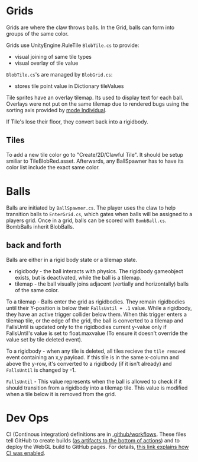 # Grids

Grids are where the claw throws balls. In the Grid, balls can form into groups of the same color.

Grids use UnityEngine.RuleTile `BlobTile.cs` to provide:
- visual joining of same tile types
- visual overlay of tile value

`BlobTile.cs`'s are managed by `BlobGrid.cs`:
- stores tile point value in Dictionary tileValues

Tile sprites have an overlay tilemap. Its used to display text for each ball. Overlays were not put on the same tilemap due to rendered bugs using the sorting axis provided by [mode Individual](docs.unity3d.com/2022.3/Documentation/Manual/class-TilemapRenderer.html).

If Tile's lose their floor, they convert back into a rigidbody.

## Tiles

To add a new tile color go to "Create/2D/Clawful Tile". It should be setup smiliar to TileBlobRed.asset. Afterwards, any BallSpawner has to have its color list include the exact same color.

# Balls

Balls are initiated by `BallSpawner.cs`. The player uses the claw to help transition balls to `EnterGrid.cs`, which gates when balls will be assigned to a players grid. Once in a grid, balls can be scored with `BombBall.cs`. BombBalls inherit BlobBalls.

## back and forth
Balls are either in a rigid body state or a tilemap state.
- rigidbody - the ball interacts with physics. The rigidbody gameobject exists, but is deactivated, while the ball is a tilemap.
- tilemap - the ball visually joins adjacent (vertially and horizontally) balls of the same color.

To a tilemap - Balls enter the grid as rigidbodies. They remain rigidbodies until their Y-position is below their `FallsUntil + .1` value. While a rigidbody, they have an active trigger collider below them. When this trigger enters a tilemap tile, or the edge of the grid, the ball is converted to a tilemap and FallsUntil is updated only to the rigidbodies current y-value only if FallsUntil's value is set to float.maxvalue (To ensure it doesn't override the value set by tile deleted event).

To a rigidbody - when any tile is deleted, all tiles recieve the `tile removed` event containing an x,y payload. if this tile is in the same x-column and above the y-row, it's converted to a rigidbody (if it isn't already) and `FallsUntil` is changed by -1.

`FallsUntil` - This value represents when the ball is allowed to check if it should transition from a rigidbody into a tilemap tile. This value is modified when a tile below it is removed from the grid.

# Dev Ops

CI (Continous integration) definitions are in [.github/workflows](../../.github/workflows). These files tell GitHub to create builds ([as artifacts to the bottom of actions](https://github.com/Feddas/Clawful/actions/runs/10231069973)) and to deploy the WebGL build to GitHub pages. For details, [this link explains how CI was enabled](https://game.ci/docs/github/activation/#personal-license).
